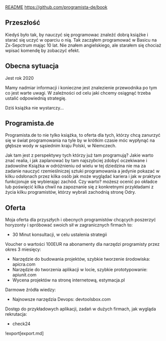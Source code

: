 [README](README.md)
https://github.com/programista-de/book

## Przeszłość
Kiedyś było tak, by nauczyć się programowac znaleźć dobrą książke i starać się uczyć w oparciu o nią.
Tak zacząłem programować w Basicu na Zx-Sepctrum mając 10 lat.
Nie znałem angielskiego, ale starałem się chociaż wpisać komendę by zobaczyć efekt.

## Obecna sytuacja
Jest rok 2020

Mamy nadmiar informacji i konieczne jest znalezienie przewodnika po tym co jest warte uwagi.
W zależności od celu jaki chcemy osiągnąć trzeba ustalić odpowiednią strategię.

Dziś książka nie wystarczy...


## Programista.de
Programista.de to nie tylko książka, to oferta dla tych, którzy chcą zanurzyć się w świat programowania na tyle by w krótkim czasie móc 
wypłynąć na głębsze wody w sąsiednim kraju Polski, w Niemczech.

Jak tam jest z perspektywy tych którzy już tam programują?
Jakie warto znać realia, i jak zaplanować by tam najszybciej zdobyć oczekiwane i zadowolne
Książka w odróżnieniu od wielu w tej dziedzina nie ma za zadanie nauczyć rzemieślniczej sztuki programowania a jedynie pokazać
w kilku odsłonach przez kilka osób jak może wyglądać kariera i jak w praktyce funkcjonuje się wybierając zachód.
Czy warto?
możesz ocenić po okładce lub poświęcić kilka chwil na zapoznanie się z konkretnymi przykładami z życia kilku programistów, którzy wybrali zachodnią stronę Odry.


## Oferta
Moja oferta dla przyszłych i obecnych programistów chcących poszerzyć horyzonty i spróbować swoich sił w zagranicznych firmach to:
+ 30 Minut konsultacji, w celu ustalenia strategii

Voucher o wartości 100EUR na abonamenty dla narzędzi programisty przez okres 3 miesięcy:
  + Narzędzie do budowania projektów, szybkie tworzenie środowiska: apicra.com
  + Narzędzie do tworzenia aplikacji w locie, szybkie prototypowanie: apiunit.com
  + Wycena projektów na stronę internetową, estymacja.pl


Darmowe źródła wiedzy:
  + Najnowsze narzędzia Devops: devtoolsbox.com
  
Dostęp do przykładowych aplikacji, zadań w dużych firmach, jak wygląda rekrutacja:
  + check24

!export[export.md]
